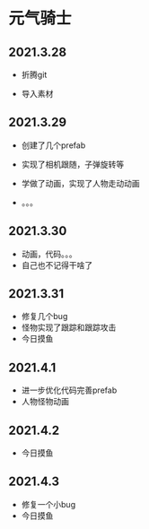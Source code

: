 # 元气骑士

## 2021.3.28

- 折腾git

- 导入素材

## 2021.3.29

- 创建了几个prefab

- 实现了相机跟随，子弹旋转等

- 学做了动画，实现了人物走动动画

- 。。。

## 2021.3.30

- 动画，代码。。。
- 自己也不记得干啥了

## 2021.3.31

- 修复几个bug
- 怪物实现了跟踪和跟踪攻击
- 今日摸鱼

## 2021.4.1

- 进一步优化代码完善prefab
- 人物怪物动画

## 2021.4.2

- 今日摸鱼

## 2021.4.3

- 修复一个小bug
- 今日摸鱼